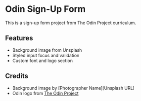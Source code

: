 # Odin Sign-Up Form

This is a sign-up form project from The Odin Project curriculum.

## Features
- Background image from Unsplash
- Styled input focus and validation
- Custom font and logo section

## Credits
- Background image by [Photographer Name](Unsplash URL)
- Odin logo from [The Odin Project](https://www.theodinproject.com)
